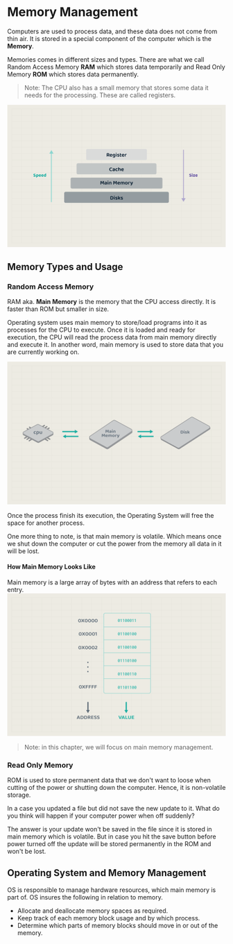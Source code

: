 # Memory Management 
<!-- Memory is an essential part in the computer since it is where the OS load the programs for the CPU to execute. -->

Computers are used to process data, and these data does not come from thin air. It is stored in a special component of the computer which is the **Memory**. 

Memories comes in different sizes and types. There are what we call Random Access Memory **RAM** which stores data temporarily and Read Only Memory **ROM** which stores data permanently. 

> Note: The CPU also has a small memory that stores some data it needs for the processing. These are called registers.

![Computer Memories](./images/01-computer-memories.png)

## Memory Types and Usage

### Random Access Memory
RAM aka. **Main Memory** is the memory that the CPU access directly. It is faster than ROM but smaller in size.

Operating system uses main memory to store/load programs into it as processes for the CPU to execute. Once it is loaded and ready for execution, the CPU will read the process data from main memory directly and execute it. In another word, main memory is used to store data that you are currently working on.

![CPU and Main Memory Communication](./images/02.cpu-and-memory.png)

Once the process finish its execution, the Operating System will free the space for another process.

One more thing to note, is that main memory is volatile. Which means once we shut down the computer or cut the power from the memory all data in it will be lost.

#### How Main Memory Looks Like
Main memory is a large array of bytes with an address that refers to each entry.
![Main Memory](./images/03.main-memory.png)


> Note: in this chapter, we will focus on main memory management.

### Read Only Memory
ROM is used to store permanent data that we don't want to loose when cutting of the power or shutting down the computer. Hence, it is non-volatile storage. 


In a case you updated a file but did not save the new update to it. What do you think will happen if your computer power when off suddenly?

The answer is your update won't be saved in the file since it is stored in main memory which is volatile. But in case you hit the save button before power turned off the update will be stored permanently in the ROM and won't be lost. 


## Operating System and Memory Management
OS is responsible to manage hardware resources, which main memory is part of. OS insures the following in relation to memory. 
- Allocate and deallocate memory spaces as required. 
- Keep track of each memory block usage and by which process.
- Determine which parts of memory blocks should move in or out of the memory. 